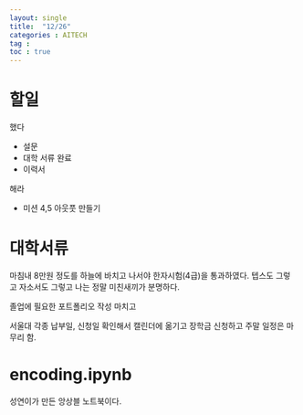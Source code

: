 ```yaml
---
layout: single
title:  "12/26"
categories : AITECH
tag : 
toc : true
---
```



# 할일
했다
- 설문
- 대학 서류 완료
-  이력서 

해라

- 미션 4,5 아웃풋 만들기



# 대학서류

마침내 8만원 정도를 하늘에 바치고 나서야 한자시험(4급)을 통과하였다. 텝스도 그렇고 자소서도 그렇고 나는 정말 미친새끼가 분명하다.

졸업에 필요한 포트폴리오 작성 마치고

서울대 각종 납부일, 신청일 확인해서 캘린더에 옮기고 장학금 신청하고 주말 일정은 마무리 함.




# encoding.ipynb

성연이가 만든 앙상블 노트북이다.

